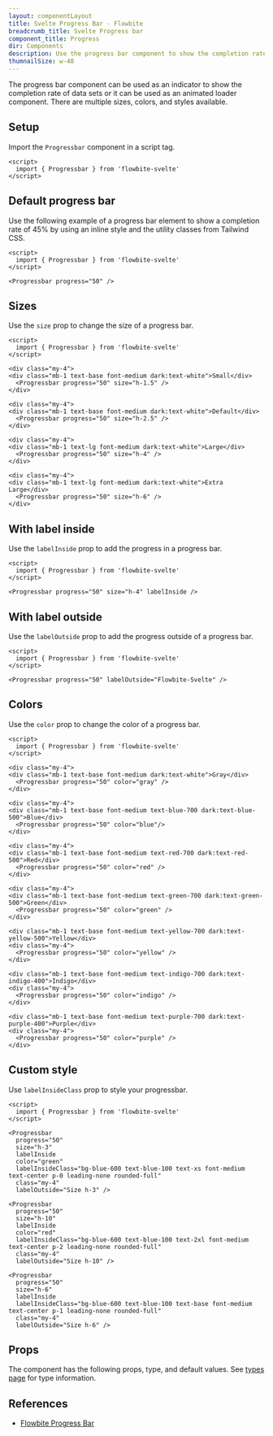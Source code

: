 ```yaml
---
layout: componentLayout
title: Svelte Progress Bar - Flowbite
breadcrumb_title: Svelte Progress bar
component_title: Progress
dir: Components
description: Use the progress bar component to show the completion rate of a data indicator or use it as a loader element
thumnailSize: w-48
---
```


<script>
  import { TableProp, TableDefaultRow, } from '../../utils'
  import { P, A } from '$lib'
  import { props as items } from '../../props/Progressbar.json'
</script>

The progress bar component can be used as an indicator to show the completion rate of data sets or it can be used as an animated loader component. There are multiple sizes, colors, and styles available.

## Setup

Import the `Progressbar` component in a script tag.

```svelte example hideOutput
<script>
  import { Progressbar } from 'flowbite-svelte'
</script>
```

## Default progress bar

Use the following example of a progress bar element to show a completion rate of 45% by using an inline style and the utility classes from Tailwind CSS.

```svelte example hideScript
<script>
  import { Progressbar } from 'flowbite-svelte'
</script>

<Progressbar progress="50" />
```

## Sizes

Use the `size` prop to change the size of a progress bar.

```svelte example hideScript
<script>
  import { Progressbar } from 'flowbite-svelte'
</script>

<div class="my-4">
<div class="mb-1 text-base font-medium dark:text-white">Small</div>
  <Progressbar progress="50" size="h-1.5" />
</div>

<div class="my-4">
<div class="mb-1 text-base font-medium dark:text-white">Default</div>
  <Progressbar progress="50" size="h-2.5" />
</div>

<div class="my-4">
<div class="mb-1 text-lg font-medium dark:text-white">Large</div>
  <Progressbar progress="50" size="h-4" />
</div>

<div class="my-4">
<div class="mb-1 text-lg font-medium dark:text-white">Extra Large</div>
  <Progressbar progress="50" size="h-6" />
</div>
```

## With label inside

Use the `labelInside` prop to add the progress in a progress bar.

```svelte example hideScript
<script>
  import { Progressbar } from 'flowbite-svelte'
</script>

<Progressbar progress="50" size="h-4" labelInside />
```

## With label outside

Use the `labelOutside` prop to add the progress outside of a progress bar.

```svelte example hideScript
<script>
  import { Progressbar } from 'flowbite-svelte'
</script>

<Progressbar progress="50" labelOutside="Flowbite-Svelte" />
```

## Colors

Use the `color` prop to change the color of a progress bar.

```svelte example hideScript
<script>
  import { Progressbar } from 'flowbite-svelte'
</script>

<div class="my-4">
<div class="mb-1 text-base font-medium dark:text-white">Gray</div>
  <Progressbar progress="50" color="gray" />
</div>

<div class="my-4">
<div class="mb-1 text-base font-medium text-blue-700 dark:text-blue-500">Blue</div>
  <Progressbar progress="50" color="blue"/>
</div>

<div class="my-4">
<div class="mb-1 text-base font-medium text-red-700 dark:text-red-500">Red</div>
  <Progressbar progress="50" color="red" />
</div>

<div class="my-4">
<div class="mb-1 text-base font-medium text-green-700 dark:text-green-500">Green</div>
  <Progressbar progress="50" color="green" />
</div>

<div class="mb-1 text-base font-medium text-yellow-700 dark:text-yellow-500">Yellow</div>
<div class="my-4">
  <Progressbar progress="50" color="yellow" />
</div>

<div class="mb-1 text-base font-medium text-indigo-700 dark:text-indigo-400">Indigo</div>
<div class="my-4">
  <Progressbar progress="50" color="indigo" />
</div>

<div class="mb-1 text-base font-medium text-purple-700 dark:text-purple-400">Purple</div>
<div class="my-4">
  <Progressbar progress="50" color="purple" />
</div>
```

## Custom style

Use `labelInsideClass` prop to style your progressbar.

```svelte example hideScript
<script>
  import { Progressbar } from 'flowbite-svelte'
</script>

<Progressbar
  progress="50"
  size="h-3"
  labelInside
  color="green"
  labelInsideClass="bg-blue-600 text-blue-100 text-xs font-medium text-center p-0 leading-none rounded-full"
  class="my-4"
  labelOutside="Size h-3" />

<Progressbar
  progress="50"
  size="h-10"
  labelInside
  color="red"
  labelInsideClass="bg-blue-600 text-blue-100 text-2xl font-medium text-center p-2 leading-none rounded-full"
  class="my-4"
  labelOutside="Size h-10" />

<Progressbar
  progress="50"
  size="h-6"
  labelInside
  labelInsideClass="bg-blue-600 text-blue-100 text-base font-medium text-center p-1 leading-none rounded-full"
  class="my-4"
  labelOutside="Size h-6" />
```

## Props

The component has the following props, type, and default values. See <A href="/docs/pages/typescript">types page</A> for type information.

<TableProp>
  <TableDefaultRow {items} rowState='hover' />
</TableProp>

## References

- [Flowbite Progress Bar](https://flowbite.com/docs/components/progress/)
